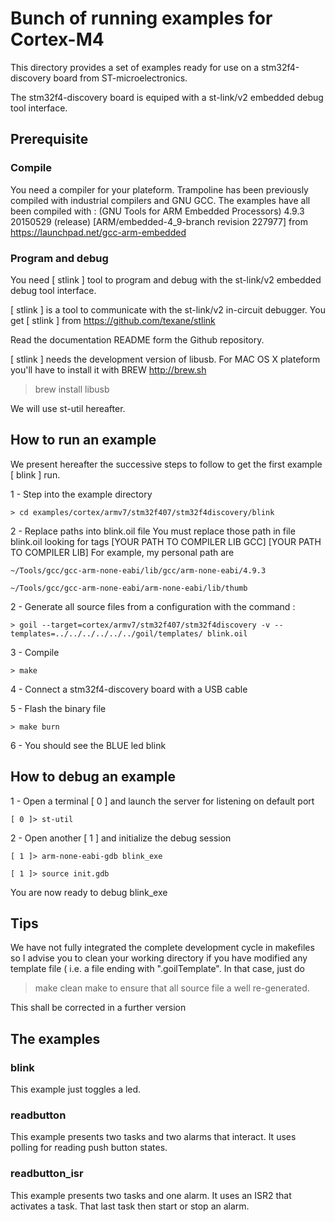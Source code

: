 # Bunch of running examples for Cortex-M4

This directory provides a set of examples ready for use on a 
stm32f4-discovery board from ST-microelectronics.

The stm32f4-discovery board is equiped with a st-link/v2 embedded debug tool interface.

## Prerequisite

### Compile

You need a compiler for your plateform.
Trampoline has been previously compiled with industrial compilers and GNU GCC.
The examples have all been compiled with :
(GNU Tools for ARM Embedded Processors) 4.9.3 20150529 (release) [ARM/embedded-4_9-branch revision 227977]
from https://launchpad.net/gcc-arm-embedded

### Program and debug
 
You need [ stlink ] tool to program and debug with the st-link/v2 embedded debug tool interface.

[ stlink ] is a tool to communicate with the st-link/v2 in-circuit debugger.
You get [ stlink ] from 
https://github.com/texane/stlink

Read the documentation README form the Github repository.

[ stlink ] needs the development version of libusb.
For MAC OS X plateform you'll have to install it with BREW
http://brew.sh

> brew install libusb

We will use st-util hereafter.

## How to run an example

We present hereafter the successive steps to follow to get the first example [ blink ] run.

1 - Step into the example directory
    
    > cd examples/cortex/armv7/stm32f407/stm32f4discovery/blink 

2 - Replace paths into blink.oil file
   You must replace those path in file blink.oil looking for tags
    [YOUR PATH TO COMPILER LIB GCC]
    [YOUR PATH TO COMPILER LIB]
    For example, my personal path are
    
    ~/Tools/gcc/gcc-arm-none-eabi/lib/gcc/arm-none-eabi/4.9.3
    
    ~/Tools/gcc/gcc-arm-none-eabi/arm-none-eabi/lib/thumb

2 - Generate all source files from a configuration with the command :

    > goil --target=cortex/armv7/stm32f407/stm32f4discovery -v --templates=../../../../../../goil/templates/ blink.oil

3 - Compile
    
    > make

4 - Connect a stm32f4-discovery board with a USB cable

5 - Flash the binary file
    
    > make burn 

6 - You should see the BLUE led blink 

## How to debug an example

1 - Open a terminal [ 0 ] and launch the server for listening on default port 
    
    [ 0 ]> st-util
    
2 - Open another [ 1 ] and initialize the debug session
    
    [ 1 ]> arm-none-eabi-gdb blink_exe
    
    [ 1 ]> source init.gdb

You are now ready to debug blink_exe

## Tips

We have not fully integrated the complete development cycle in makefiles so I advise you to clean your working directory 
if you have modified any template file ( i.e. a file ending with ".goilTemplate".
In that case, just do
> make clean
> make
to ensure that all source file a well re-generated.

This shall be corrected in a further version

## The examples

### blink

This example just toggles a led.

### readbutton

This example presents two tasks and two alarms that interact.
It uses polling for reading push button states.

### readbutton_isr

This example presents two tasks and one alarm.
It uses an ISR2 that activates a task. That last task then start or stop an alarm.
